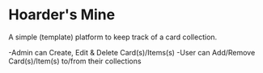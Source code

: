 # Hoarder's Mine

A simple (template) platform to keep track of a card collection.

-Admin can Create, Edit & Delete Card(s)/Items(s) -User can Add/Remove Card(s)/Item(s) to/from their collections
